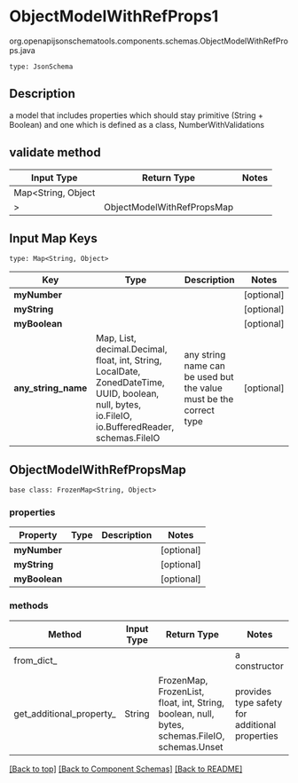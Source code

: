 # ObjectModelWithRefProps1
org.openapijsonschematools.components.schemas.ObjectModelWithRefProps.java
```
type: JsonSchema
```

## Description
a model that includes properties which should stay primitive (String + Boolean) and one which is defined as a class, NumberWithValidations

## validate method
| Input Type | Return Type | Notes |
| ---------- | ----------- | ----- |
| Map<String, Object
> | ObjectModelWithRefPropsMap | |

## Input Map Keys
```
type: Map<String, Object>
```
Key | Type |  Description | Notes
------------ | ------------- | ------------- | -------------
**myNumber** |  |  | [optional]
**myString** |  |  | [optional]
**myBoolean** |  |  | [optional]
**any_string_name** | Map, List, decimal.Decimal, float, int, String, LocalDate, ZonedDateTime, UUID, boolean, null, bytes, io.FileIO, io.BufferedReader, schemas.FileIO | any string name can be used but the value must be the correct type | [optional]

## ObjectModelWithRefPropsMap
```
base class: FrozenMap<String, Object>

```

### properties
Property | Type | Description | Notes
-------- | ---- | ----------- | -----
**myNumber** |  |  | [optional]
**myString** |  |  | [optional]
**myBoolean** |  |  | [optional]

### methods
Method | Input Type | Return Type | Notes
------ | ---------- | ----------- | ------
from_dict_ |  |  | a constructor
get_additional_property_ | String | FrozenMap, FrozenList, float, int, String, boolean, null, bytes, schemas.FileIO, schemas.Unset | provides type safety for additional properties

[[Back to top]](#top) [[Back to Component Schemas]](../../../README.md#Component-Schemas) [[Back to README]](../../../README.md)
